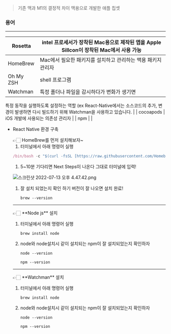 > 기존 맥과 M1의 결정적 차이 맥용으로 개발한 애플 칩셋
> 

### 용어

---

|  Rosetta | intel 프로세서가 장착된 Mac용으로 제작된 앱을 Apple Sillcon이 장착된 Mac에서 사용 가능 |
| --- | --- |
|  HomeBrew | Mac에서 필요한 패키지를 설치하고 관리하는 맥용 패키지 관리자 |
|  Oh My ZSH | shell 프로그램 |
|  Watchman | 특정 폴더나 파일을 감시하다가 변화가 생기면 
특정 동작을 실행하도록 설정하는 역할
(ex React-Native에서는 소스코드의 추가, 변경이 발생하면 다시 빌드하기 위해 Watchman을 사용하고 있습니다. |
|  cocoapods | iOS 개발에 사용되는 의존성 관리자 |
|  npm |  |

- React Native 환경 구축
    
    <aside>
    👉🏻 HomeBrew를 먼저 설치해보자~
    
    </aside>
    
    1. 터미널에서 아래 명령어 실행
    
    ```jsx
    /bin/bash -c "$(curl -fsSL [https://raw.githubusercontent.com/Homebrew/install/HEAD/install.sh](https://raw.githubusercontent.com/Homebrew/install/HEAD/install.sh))"
    ```
    
    1. 5~10분 기다리면  Next Steps이 나온다 그대로 터미널에 입력!
    
    ![스크린샷 2022-07-13 오후 4.47.42.png](https://s3-us-west-2.amazonaws.com/secure.notion-static.com/938bf95c-fab3-4726-9774-51207e1d589d/스크린샷_2022-07-13_오후_4.47.42.png)
    
    1. 잘 설치 되었는지 확인 하기 버전이 잘 나오면 설치 완료!
        
         `brew --version`
        
    
    ---
    
    <aside>
    👉🏻 **Node js** 설치
    
    </aside>
    
    1. 터미널에서 아래 명령어 실행
        
        `brew install node`
        
    2. node와 node설치시 같이 설치되는 npm이 잘 설치되었는지 확인하자
        
        `node --version`
        
        `npm --version`
        
    
    ---
    
    <aside>
    👉🏻 **Watchman** 설치
    
    </aside>
    
    1. 터미널에서 아래 명령어 실행
        
        `brew install node`
        
    2. node와 node설치시 같이 설치되는 npm이 잘 설치되었는지 확인하자
        
        `node --version`
        
        `npm --version`
